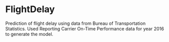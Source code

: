 # FlightDelay

Prediction of flight delay using data from Bureau of Transportation Statistics. Used Reporting Carrier On-Time Performance data for year 2016 to generate the model.
